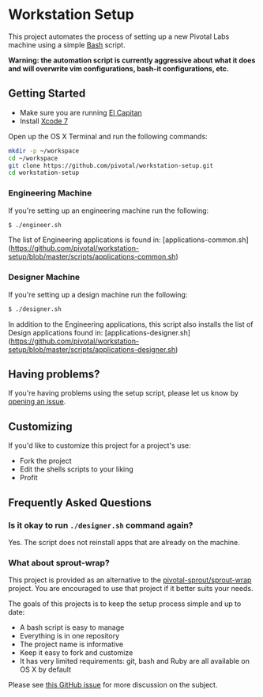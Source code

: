 # Workstation Setup

This project automates the process of setting up a new Pivotal Labs machine using a simple [Bash](https://www.gnu.org/software/bash/) script.

**Warning: the automation script is currently aggressive about what it does and will overwrite vim configurations, bash-it configurations, etc.**

## Getting Started

- Make sure you are running [El Capitan](https://itunes.apple.com/us/app/os-x-el-capitan/id1018109117)
- Install [Xcode 7](https://itunes.apple.com/us/app/xcode/id497799835)

Open up the OS X Terminal and run the following commands:

```sh
mkdir -p ~/workspace
cd ~/workspace
git clone https://github.com/pivotal/workstation-setup.git
cd workstation-setup
```

### Engineering Machine

If you're setting up an engineering machine run the following:

```sh
$ ./engineer.sh
```

The list of Engineering applications is found in: [applications-common.sh] (https://github.com/pivotal/workstation-setup/blob/master/scripts/applications-common.sh)

### Designer Machine

If you're setting up a design machine run the following:

```sh
$ ./designer.sh
```

In addition to the Engineering applications, this script also installs the list of Design applications found in: [applications-designer.sh]  (https://github.com/pivotal/workstation-setup/blob/master/scripts/applications-designer.sh)

## Having problems?

If you're having problems using the setup script, please let us know by [opening an issue](https://github.com/pivotal/workstation-setup/issues/new).

## Customizing

If you'd like to customize this project for a project's use:

- Fork the project
- Edit the shells scripts to your liking
- Profit

## Frequently Asked Questions

### Is it okay to run `./designer.sh` command again?

Yes. The script does not reinstall apps that are already on the machine.

### What about sprout-wrap?

This project is provided as an alternative to the [pivotal-sprout/sprout-wrap](https://github.com/pivotal-sprout/sprout-wrap) project. You are encouraged to use that project if it better suits your needs.

The goals of this projects is to keep the setup process simple and up to date:

- A bash script is easy to manage
- Everything is in one repository
- The project name is informative
- Keep it easy to fork and customize
- It has very limited requirements: git, bash and Ruby are all available on OS X by default

Please see [this GitHub issue](https://github.com/pivotal/workstation-setup/issues/3) for more discussion on the subject.
